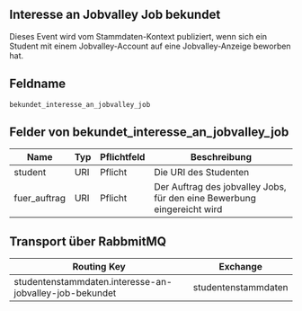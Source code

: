 ## Interesse an Jobvalley Job bekundet

Dieses Event wird vom Stammdaten-Kontext publiziert, wenn sich ein Student mit einem Jobvalley-Account auf eine Jobvalley-Anzeige beworben hat.

## Feldname

`bekundet_interesse_an_jobvalley_job`

## Felder von bekundet_interesse_an_jobvalley_job

| Name | Typ | Pflichtfeld | Beschreibung |
|---|---|---|---|
| student | URI | Pflicht | Die URI des Studenten |
| fuer_auftrag | URI | Pflicht | Der Auftrag des jobvalley Jobs, für den eine Bewerbung eingereicht wird |

## Transport über RabbmitMQ

| Routing Key | Exchange |
|---|---|
| studentenstammdaten.interesse-an-jobvalley-job-bekundet | studentenstammdaten |
